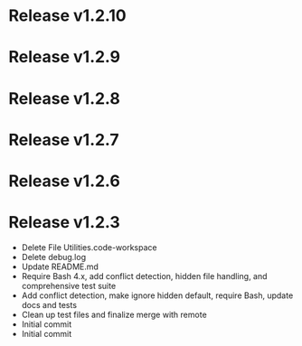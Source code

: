 # Release v1.2.10

# Release v1.2.9

# Release v1.2.8

# Release v1.2.7

# Release v1.2.6

# Release v1.2.3
- Delete File Utilities.code-workspace
- Delete debug.log
- Update README.md
- Require Bash 4.x, add conflict detection, hidden file handling, and comprehensive test suite
- Add conflict detection, make ignore hidden default, require Bash, update docs and tests
- Clean up test files and finalize merge with remote
- Initial commit
- Initial commit

